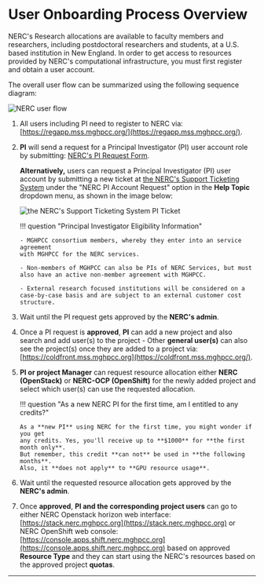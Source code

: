 # User Onboarding Process Overview

NERC's Research allocations are available to faculty members and researchers, including
postdoctoral researchers and students, at a U.S. based institution in New England.
In order to get access to resources provided by NERC's computational infrastructure,
you must first register and obtain a user account.

The overall user flow can be summarized using the following sequence diagram:

![NERC user flow](images/user-flow-NERC.png)

1.  All users including PI need to register to NERC via: [https://regapp.mss.mghpcc.org/](https://regapp.mss.mghpcc.org/).

2.  **PI** will send a request for a Principal Investigator (PI) user account role
    by submitting: [NERC's PI Request Form](https://nerc.mghpcc.org/pi-account-request/).

    **Alternatively,** users can request a Principal Investigator (PI) user account
    by submitting a new ticket at [the NERC's Support Ticketing System](https://mghpcc.supportsystem.com/open.php)
    under the "NERC PI Account Request" option in the **Help Topic** dropdown menu,
    as shown in the image below:

    ![the NERC's Support Ticketing System PI Ticket](images/osticket-pi-request.png)

    !!! question "Principal Investigator Eligibility Information"

        - MGHPCC consortium members, whereby they enter into an service agreement
        with MGHPCC for the NERC services.

        - Non-members of MGHPCC can also be PIs of NERC Services, but must also have an active non-member agreement with MGHPCC.

        - External research focused institutions will be considered on a case-by-case basis and are subject to an external customer cost structure.

3.  Wait until the PI request gets approved by the **NERC's admin**.

4.  Once a PI request is **approved**, **PI** can add a new project and also search
    and add user(s) to the project - Other **general user(s)** can also see the project(s)
    once they are added to a project via: [https://coldfront.mss.mghpcc.org](https://coldfront.mss.mghpcc.org/).

5.  **PI or project Manager** can request resource allocation either **NERC (OpenStack)**
    or **NERC-OCP (OpenShift)** for the newly added project and select which user(s)
    can use the requested allocation.

    !!! question "As a new NERC PI for the first time, am I entitled to any credits?"

        As a **new PI** using NERC for the first time, you might wonder if you get
        any credits. Yes, you'll receive up to **$1000** for **the first month only**.
        But remember, this credit **can not** be used in **the following months**.
        Also, it **does not apply** to **GPU resource usage**.

6.  Wait until the requested resource allocation gets approved by the **NERC's admin**.

7.  Once **approved**, **PI and the corresponding project users** can go to either
    NERC Openstack horizon web interface: [https://stack.nerc.mghpcc.org](https://stack.nerc.mghpcc.org)
    or NERC OpenShift web console: [https://console.apps.shift.nerc.mghpcc.org](https://console.apps.shift.nerc.mghpcc.org)
    based on approved **Resource Type** and they can start using the NERC's resources
    based on the approved project **quotas**.

---
